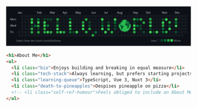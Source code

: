 <!-- Custom "Hello, World!" Banner (Canva) -->
![Hello, World! Banner](hello-world-banner-v2.png)

```html
<h1>About Me</h1>
<ul>
  <li class="bio">Enjoys building and breaking in equal measure</li>
  <li class="tech-stack">Always learning, but prefers starting projects</li>
  <li class="learning-queue">TypeScript, Vue 3, Nuxt 3</li>
  <li class="death-to-pineapples">Despises pineapple on pizza</li>
  <!-- <li class="self-ref-humour">Feels obliged to include an About Me</li> -->
</ul>
```
<br>

<!--
<div align="center">
  <img width="40px" src="https://cdn.jsdelivr.net/gh/devicons/devicon/icons/html5/html5-plain.svg" />
  &nbsp; 
  
  <img width="40px" src="https://cdn.jsdelivr.net/gh/devicons/devicon/icons/css3/css3-plain.svg">
  &nbsp; &nbsp;
  
  <img width="40px" src="https://cdn.jsdelivr.net/gh/devicons/devicon/icons/sass/sass-original.svg">
  &nbsp; &nbsp;

  <img width="40px" src="https://cdn.jsdelivr.net/gh/devicons/devicon/icons/javascript/javascript-plain.svg">
  &nbsp; &nbsp;

  <img width="40px" src="https://cdn.jsdelivr.net/gh/devicons/devicon/icons/typescript/typescript-plain.svg" />
  &nbsp; &nbsp;

  <img width="40px" src="https://cdn.jsdelivr.net/gh/devicons/devicon/icons/vuejs/vuejs-original.svg">
  &nbsp; &nbsp;

  <img width="40px" src="https://cdn.jsdelivr.net/gh/devicons/devicon/icons/nuxtjs/nuxtjs-original.svg" />
  &nbsp; &nbsp;

  <img width="40px" src="https://cdn.jsdelivr.net/gh/devicons/devicon/icons/nodejs/nodejs-original.svg" />
  &nbsp;

  <img height="40px" src="express-logo.png" />

  <img width="40px" src="https://cdn.jsdelivr.net/gh/devicons/devicon/icons/mongodb/mongodb-original.svg" />
  &nbsp; &nbsp;

  <img width="40px" src="cpp-logo.png">
  &nbsp; &nbsp; &nbsp;

  <img width="40px" src="https://cdn.jsdelivr.net/gh/devicons/devicon/icons/qt/qt-original.svg" />
  &nbsp; &nbsp; &nbsp;

  <img width="40px" src="https://cdn.jsdelivr.net/gh/devicons/devicon/icons/opencv/opencv-original.svg" />
</div>
-->

<!-- Custom Contact Info Banner (Canva) -->
<!-- <img src="contact-info-design.png" alt="Contact Info Banner"> -->

<!-- Credits to Devicon for icons (https://devicon.dev/) -->
<link rel="stylesheet" href="https://cdn.jsdelivr.net/gh/devicons/devicon@v2.15.1/devicon.min.css">
